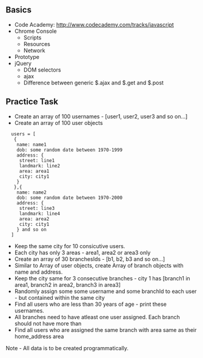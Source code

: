 ## Basics
* Code Academy: http://www.codecademy.com/tracks/javascript
* Chrome Console
  * Scripts
  * Resources
  * Network
* Prototype
* jQuery
  * DOM selectors
  * ajax
  * Difference between generic $.ajax and $.get and $.post

## Practice Task
* Create an array of 100 usernames - [user1, user2, user3 and so on...]
* Create an array of 100 user objects

```
  users = [
   {
    name: name1
    dob: some random date between 1970-1999
    address: {
     street: line1
     landmark: line2
     area: area1
     city: city1
    }
   },{
    name: name2
    dob: some random date between 1970-2000
    address: {
     street: line3
     landmark: line4
     area: area2
     city: city1
    } and so on
  ]
```

* Keep the same city for 10 consicutive users.
* Each city has only 3 areas - area1, area2 or area3 only
* Create an array of 30 branchesIds - [b1, b2, b3 and so on...]
* Similar to Array of user objects, create Array of branch objects with name and address.
* Keep the city same for 3 consecutive branches - city 1 has [branch1 in area1, branch2 in area2, branch3 in area3]
* Randomly assign some some username and some branchId to each user - but contained within the same city
* Find all users who are less than 30 years of age - print these usernames.
* All branches need to have atleast one user assigned. Each branch should not have more than 
* Find all users who are assigned the same branch with area same as their home_address area

Note - All data is to be created programmatically.
